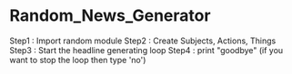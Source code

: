 # Random_News_Generator
Step1 : Import random module
Step2 : Create Subjects, Actions, Things
Step3 : Start the headline generating loop
Step4 : print "goodbye" (if you want to stop the loop then type 'no')
